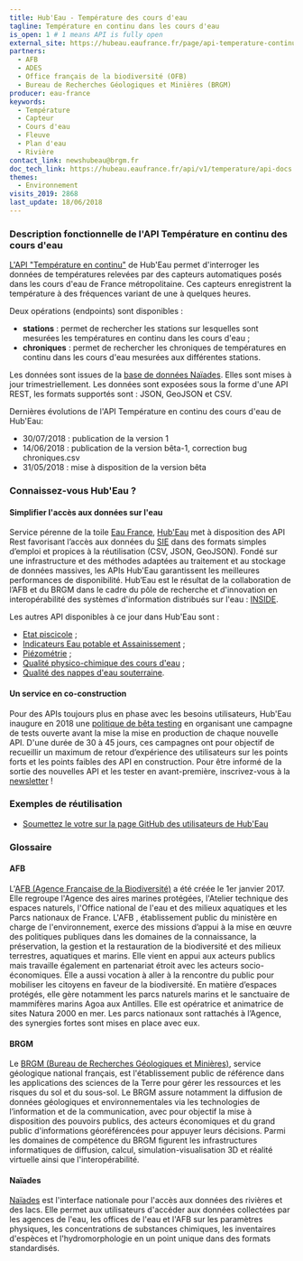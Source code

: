 ```yaml
---
title: Hub'Eau - Température des cours d'eau
tagline: Température en continu dans les cours d'eau
is_open: 1 # 1 means API is fully open
external_site: https://hubeau.eaufrance.fr/page/api-temperature-continu
partners:
  - AFB
  - ADES
  - Office français de la biodiversité (OFB)
  - Bureau de Recherches Géologiques et Minières (BRGM)
producer: eau-france
keywords:
  - Température
  - Capteur
  - Cours d'eau
  - Fleuve
  - Plan d'eau
  - Rivière
contact_link: newshubeau@brgm.fr
doc_tech_link: https://hubeau.eaufrance.fr/api/v1/temperature/api-docs
themes:
  - Environnement
visits_2019: 2868
last_update: 18/06/2018
---
```


### Description fonctionnelle de l'API Température en continu des cours d'eau

[L'API "Température en continu"](https://hubeau.eaufrance.fr/page/api-temperature-continu) de Hub'Eau permet d'interroger les données de températures relevées par des capteurs automatiques posés dans les cours d'eau de France métropolitaine.
Ces capteurs enregistrent la température à des fréquences variant de une à quelques heures.

Deux opérations (endpoints) sont disponibles :

- **stations** : permet de rechercher les stations sur lesquelles sont mesurées les températures en continu dans les cours d'eau ;
- **chroniques** : permet de rechercher les chroniques de températures en continu dans les cours d'eau mesurées aux différentes stations.

Les données sont issues de la [base de données Naïades](http://www.naiades.eaufrance.fr/). Elles sont mises à jour trimestriellement.
Les données sont exposées sous la forme d'une API REST, les formats supportés sont : JSON, GeoJSON et CSV.

Dernières évolutions de l'API Température en continu des cours d'eau de Hub'Eau:

- 30/07/2018 : publication de la version 1
- 14/06/2018 : publication de la version bêta-1, correction bug chroniques.csv
- 31/05/2018 : mise à disposition de la version bêta

### Connaissez-vous Hub'Eau ?

#### Simplifier l'accès aux données sur l'eau

Service pérenne de la toile [Eau France](https://www.eaufrance.fr), [Hub'Eau](https://hubeau.eaufrance.fr/) met à disposition des API Rest favorisant l’accès aux données du [SIE](https://www.eaufrance.fr/donnees) dans des formats simples d’emploi et propices à la réutilisation (CSV, JSON, GeoJSON).
Fondé sur une infrastructure et des méthodes adaptées au traitement et au stockage de données massives, les APIs Hub'Eau garantissent les meilleures performances de disponibilité.
Hub’Eau est le résultat de la collaboration de l’AFB et du BRGM dans le cadre du pôle de recherche et d'innovation en interopérabilité des systèmes d'information distribués sur l'eau : [INSIDE](http://www.pole-inside.fr/fr).

Les autres API disponibles à ce jour dans Hub'Eau sont :

- [Etat piscicole](/les-api/api_hubeau_poissons) ;
- [Indicateurs Eau potable et Assainissement](/les-api/api_hubeau_indic_EP_Asst) ;
- [Piézométrie](/les-api/api_hubeau_piezometrie) ;
- [Qualité physico-chimique des cours d'eau](/les-api/api_hubeau_qualite_rivieres) ;
- [Qualité des nappes d'eau souterraine](/les-api/api_hubeau_qualite_nappes_eau_sout).

#### Un service en co-construction

Pour des APIs toujours plus en phase avec les besoins utilisateurs, Hub'Eau inaugure en 2018 une [politique de bêta testing](https://hubeau.eaufrance.fr/page/apis) en organisant une campagne de tests ouverte avant la mise la mise en production de chaque nouvelle API.
D'une durée de 30 à 45 jours, ces campagnes ont pour objectif de recueillir un maximum de retour d’expérience des utilisateurs sur les points forts et les points faibles des API en construction.
Pour être informé de la sortie des nouvelles API et les tester en avant-première, inscrivez-vous à la [newsletter](https://hubeau.eaufrance.fr/page/news-letter-hubeau) !

### Exemples de réutilisation

- [Soumettez le votre sur la page GitHub des utilisateurs de Hub'Eau](https://github.com/BRGM/hubeau)

### Glossaire

#### AFB

L'[AFB (Agence Française de la Biodiversité)](http://www.afbiodiversite.fr/) a été créée le 1er janvier 2017. Elle regroupe l'Agence des aires marines protégées, l'Atelier technique des espaces naturels, l'Office national de l'eau et des milieux aquatiques et les Parcs nationaux de France. L'AFB , établissement public du ministère en charge de l'environnement, exerce des missions d’appui à la mise en œuvre des politiques publiques dans les domaines de la connaissance, la préservation, la gestion et la restauration de la biodiversité et des milieux terrestres, aquatiques et marins. Elle vient en appui aux acteurs publics mais travaille également en partenariat étroit avec les acteurs socio-économiques. Elle a aussi vocation à aller à la rencontre du public pour mobiliser les citoyens en faveur de la biodiversité. En matière d’espaces protégés, elle gère notamment les parcs naturels marins et le sanctuaire de mammifères marins Agoa aux Antilles. Elle est opératrice et animatrice de sites Natura 2000 en mer. Les parcs nationaux sont rattachés à l’Agence, des synergies fortes sont mises en place avec eux.

#### BRGM

Le [BRGM (Bureau de Recherches Géologiques et Minières)](http://www.brgm.fr/), service géologique national français, est l'établissement public de référence dans les applications des sciences de la Terre pour gérer les ressources et les risques du sol et du sous-sol. Le BRGM assure notamment la diffusion de données géologiques et environnementales via les technologies de l’information et de la communication, avec pour objectif la mise à disposition des pouvoirs publics, des acteurs économiques et du grand public d'informations géoréférencées pour appuyer leurs décisions. Parmi les domaines de compétence du BRGM figurent les infrastructures informatiques de diffusion, calcul, simulation-visualisation 3D et réalité virtuelle ainsi que l'interopérabilité.

#### Naïades

[Naïades](http://www.naiades.eaufrance.fr/) est l'interface nationale pour l'accès aux données des rivières et des lacs. Elle permet aux utilisateurs d'accéder aux données collectées par les agences de l'eau, les offices de l'eau et l'AFB sur les paramètres physiques, les concentrations de substances chimiques, les inventaires d'espèces et l'hydromorphologie en un point unique dans des formats standardisés.
